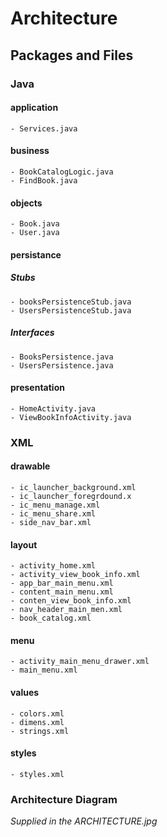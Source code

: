 # Architecture


## Packages and Files

### Java

#### application
    - Services.java

#### business 
    - BookCatalogLogic.java
    - FindBook.java

#### objects 
    - Book.java
    - User.java
    
#### persistance
##### Stubs
    - booksPersistenceStub.java
    - UsersPersistenceStub.java
    
##### Interfaces
    - BooksPersistence.java
    - UsersPersistence.java

#### presentation 
    - HomeActivity.java
    - ViewBookInfoActivity.java




### XML

#### drawable
    - ic_launcher_background.xml
    - ic_launcher_foregrdound.x
    - ic_menu_manage.xml
    - ic_menu_share.xml
    - side_nav_bar.xml

#### layout
    - activity_home.xml
    - activity_view_book_info.xml
    - app_bar_main_menu.xml
    - content_main_menu.xml
    - conten_view_book_info.xml
    - nav_header_main_men.xml
    - book_catalog.xml
    
#### menu

    - activity_main_menu_drawer.xml
    - main_menu.xml
    
#### values
    - colors.xml
    - dimens.xml
    - strings.xml

#### styles
    - styles.xml


### Architecture Diagram
*Supplied in the ARCHITECTURE.jpg*




